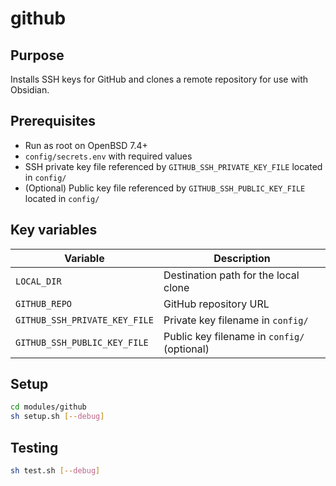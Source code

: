# github

## Purpose
Installs SSH keys for GitHub and clones a remote repository for use with Obsidian.

## Prerequisites
- Run as root on OpenBSD 7.4+
- `config/secrets.env` with required values
- SSH private key file referenced by `GITHUB_SSH_PRIVATE_KEY_FILE` located in `config/`
- (Optional) Public key file referenced by `GITHUB_SSH_PUBLIC_KEY_FILE` located in `config/`

## Key variables
| Variable | Description |
| --- | --- |
| `LOCAL_DIR` | Destination path for the local clone |
| `GITHUB_REPO` | GitHub repository URL |
| `GITHUB_SSH_PRIVATE_KEY_FILE` | Private key filename in `config/` |
| `GITHUB_SSH_PUBLIC_KEY_FILE` | Public key filename in `config/` (optional) |

## Setup
```sh
cd modules/github
sh setup.sh [--debug]
```

## Testing
```sh
sh test.sh [--debug]
```
